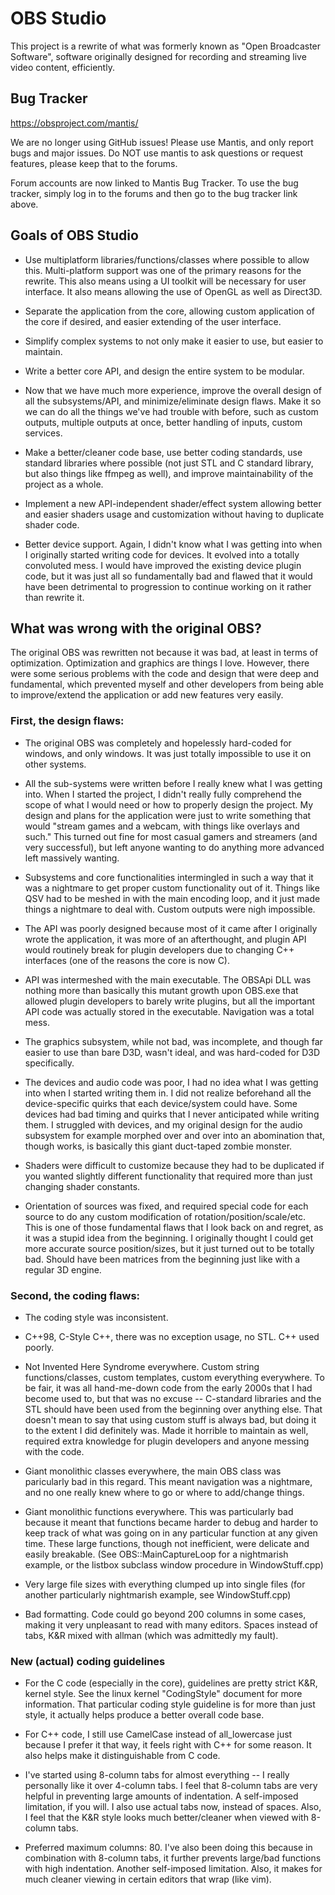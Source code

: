 OBS Studio
=======

This project is a rewrite of what was formerly known as "Open Broadcaster Software", software originally designed for recording and streaming live video content, efficiently.

Bug Tracker
------------
https://obsproject.com/mantis/

We are no longer using GitHub issues!  Please use Mantis, and only report bugs and major issues.  Do NOT use mantis to ask questions or request features, please keep that to the forums.

Forum accounts are now linked to Mantis Bug Tracker.  To use the bug tracker, simply log in to the forums and then go to the bug tracker link above.


Goals of OBS Studio
------------

- Use multiplatform libraries/functions/classes where possible to allow this.  Multi-platform support was one of the primary reasons for the rewrite.  This also means using a UI toolkit will be necessary for user interface.  It also means allowing the use of OpenGL as well as Direct3D.

- Separate the application from the core, allowing custom application of the core if desired, and easier extending of the user interface.

- Simplify complex systems to not only make it easier to use, but easier to maintain.

- Write a better core API, and design the entire system to be modular.

- Now that we have much more experience, improve the overall design of all the subsystems/API, and minimize/eliminate design flaws.  Make it so we can do all the things we've had trouble with before, such as custom outputs, multiple outputs at once, better handling of inputs, custom services.

- Make a better/cleaner code base, use better coding standards, use standard libraries where possible (not just STL and C standard library, but also things like ffmpeg as well), and improve maintainability of the project as a whole.

- Implement a new API-independent shader/effect system allowing better and easier shaders usage and customization without having to duplicate shader code.

- Better device support.  Again, I didn't know what I was getting into when I originally started writing code for devices.  It evolved into a totally convoluted mess.  I would have improved the existing device plugin code, but it was just all so fundamentally bad and flawed that it would have been detrimental to progression to continue working on it rather than rewrite it.


What was wrong with the original OBS?
------------

The original OBS was rewritten not because it was bad, at least in terms of optimization.  Optimization and graphics are things I love.  However, there were some serious problems with the code and design that were deep and fundamental, which prevented myself and other developers from being able to improve/extend the application or add new features very easily.

### First, the design flaws:

- The original OBS was completely and hopelessly hard-coded for windows, and only windows.  It was just totally impossible to use it on other systems.

- All the sub-systems were written before I really knew what I was getting into.  When I started the project, I didn't really fully comprehend the scope of what I would need or how to properly design the project.  My design and plans for the application were just to write something that would "stream games and a webcam, with things like overlays and such." This turned out fine for most casual gamers and streamers (and very successful), but left anyone wanting to do anything more advanced left massively wanting.

- Subsystems and core functionalities intermingled in such a way that it was a nightmare to get proper custom functionality out of it.  Things like QSV had to be meshed in with the main encoding loop, and it just made things a nightmare to deal with.  Custom outputs were nigh impossible.

- The API was poorly designed because most of it came after I originally wrote the application, it was more of an afterthought, and plugin API would routinely break for plugin developers due to changing C++ interfaces (one of the reasons the core is now C).

- API was intermeshed with the main executable.  The OBSApi DLL was nothing more than basically this mutant growth upon OBS.exe that allowed plugin developers to barely write plugins, but all the important API code was actually stored in the executable.  Navigation was a total mess.

- The graphics subsystem, while not bad, was incomplete, and though far easier to use than bare D3D, wasn't ideal, and was hard-coded for D3D specifically.

- The devices and audio code was poor, I had no idea what I was getting into when I started writing them in.  I did not realize beforehand all the device-specific quirks that each device/system could have.  Some devices had bad timing and quirks that I never anticipated while writing them. I struggled with devices, and my original design for the audio subsystem for example morphed over and over into an abomination that, though works, is basically this giant duct-taped zombie monster.

- Shaders were difficult to customize because they had to be duplicated if you wanted slightly different functionality that required more than just changing shader constants.

- Orientation of sources was fixed, and required special code for each source to do any custom modification of rotation/position/scale/etc. This is one of those fundamental flaws that I look back on and regret, as it was a stupid idea from the beginning.  I originally thought I could get more accurate source position/sizes, but it just turned out to be totally bad.  Should have been matrices from the beginning just like with a regular 3D engine.

### Second, the coding flaws:

- The coding style was inconsistent.

- C++98, C-Style C++, there was no exception usage, no STL. C++ used poorly.

- Not Invented Here Syndrome everywhere.  Custom string functions/classes,  custom templates, custom everything everywhere.  To be fair, it was all hand-me-down code from the early 2000s that I had become used to, but that was no excuse -- C-standard libraries and the STL should have been used from the beginning over anything else.  That doesn't mean to say that using custom stuff is always bad, but doing it to the extent I did definitely was.  Made it horrible to maintain as well, required extra knowledge for plugin developers and anyone messing with the code.

- Giant monolithic classes everywhere, the main OBS class was paricularly bad in this regard.  This meant navigation was a nightmare, and no one really knew where to go or where to add/change things.

- Giant monolithic functions everywhere.  This was particularly bad because it meant that functions became harder to debug and harder to keep track of what was going on in any particular function at any given time.  These large functions, though not inefficient, were delicate and easily breakable.  (See OBS::MainCaptureLoop for a nightmarish example, or the listbox subclass window procedure in WindowStuff.cpp)

- Very large file sizes with everything clumped up into single files (for another particularly nightmarish example, see WindowStuff.cpp)

- Bad formatting.  Code could go beyond 200 columns in some cases, making it very unpleasant to read with many editors.  Spaces instead of tabs, K&R mixed with allman (which was admittedly my fault).


### New (actual) coding guidelines

- For the C code (especially in the core), guidelines are pretty strict K&R, kernel style.  See the linux kernel "CodingStyle" document for more information.  That particular coding style guideline is for more than just style, it actually helps produce a better overall code base.

- For C++ code, I still use CamelCase instead of all_lowercase just because I prefer it that way, it feels right with C++ for some reason.  It also helps make it distinguishable from C code.

- I've started using 8-column tabs for almost everything -- I really personally like it over 4-column tabs.  I feel that 8-column tabs are very helpful in preventing large amounts of indentation.  A self-imposed limitation, if you will.  I also use actual tabs now, instead of spaces. Also, I feel that the K&R style looks much better/cleaner when viewed with 8-column tabs.

- Preferred maximum columns: 80.  I've also been doing this because in combination with 8-column tabs, it further prevents large/bad functions with high indentation.  Another self-imposed limitation.  Also, it makes for much cleaner viewing in certain editors that wrap (like vim).
